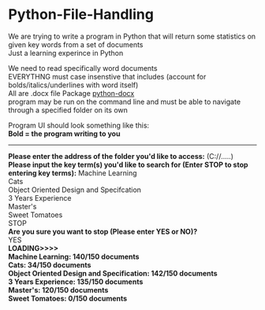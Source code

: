 # Python-File-Handling
We are trying to write a program in Python that will return some statistics on given key words from a set of documents <br /> 
Just a learning experince in Python

We need to read specifically word documents <br /> 
EVERYTHNG must case insenstive that includes (account for bolds/italics/underlines with word itself) <br /> 
All are .docx file Package [python-docx](http://python-docx.readthedocs.io/en/latest/user/documents.html)  <br /> 
program may be run on the command line and must be able to navigate through a specified folder on its own <br /> 

Program UI should look something like this: <br />
**Bold = the program writing to you**
_________________________________________________________________________________________________________________________________________

**Please enter the address of the folder you'd like to access:** (C://.....) <br />
**Please input the key term(s) you'd like to search for (Enter STOP to stop entering key terms):** Machine Learning <br /> 
Cats <br /> 
Object Oriented Design and Specifcation <br /> 
3 Years Experience <br /> 
Master's <br /> 
Sweet Tomatoes <br /> 
STOP <br /> 
**Are you sure you want to stop (Please enter YES or NO)?** <br /> 
YES <br /> 
**LOADING>>>> <br /> 
Machine Learning: 140/150 documents <br /> 
Cats: 34/150 documents <br /> 
Object Oriented Design and Specification: 142/150 documents <br /> 
3 Years Experience: 135/150 documents <br /> 
Master's: 120/150 documents <br /> 
Sweet Tomatoes: 0/150 documents <br />** 

